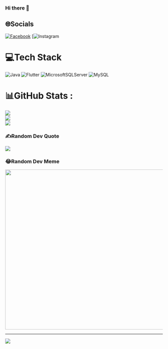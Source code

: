 ### Hi there 👋


## 🌐Socials
[![Facebook](https://img.shields.io/badge/Facebook-%231877F2.svg?logo=Facebook&logoColor=white)](https://www.facebook.com/profile.php?id=100024432076797) [![Instagram](https://www.instagram.com/duykhanh_02.09/)

# 💻Tech Stack
 ![Java](https://img.shields.io/badge/java-%23ED8B00.svg?style=plastic&logo=java&logoColor=white) ![Flutter](https://img.shields.io/badge/flutter-%23ED8B00.svg?style=plastic&logo=java&logoColor=white) ![MicrosoftSQLServer](https://img.shields.io/badge/Microsoft%20SQL%20Sever-CC2927?style=plastic&logo=microsoft%20sql%20server&logoColor=white) ![MySQL](https://img.shields.io/badge/mysql-%2300f.svg?style=plastic&logo=mysql&logoColor=white)
# 📊GitHub Stats :
![](https://github-readme-stats.vercel.app/api?username=Duykhanh29&theme=radical&hide_border=false&include_all_commits=false&count_private=false)<br/>
![](https://github-readme-streak-stats.herokuapp.com/?user=Duykhanh29&theme=radical&hide_border=false)<br/>
![](https://github-readme-stats.vercel.app/api/top-langs/?username=Duykhanh29&theme=radical&hide_border=false&include_all_commits=false&count_private=false&layout=compact)


### ✍️Random Dev Quote
![](https://quotes-github-readme.vercel.app/api?type=horizontal&theme=radical)

### 😂Random Dev Meme
<img src="https://random-memer.herokuapp.com/" width="512px"/>

---
[![](https://visitcount.itsvg.in/api?id=Duykhanh29&icon=0&color=0)](https://visitcount.itsvg.in)
